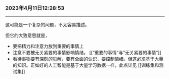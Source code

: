 ### 2023年4月11日12:28:53
---
这可能是一个复杂的问题，不太容易描述。

但它的大致意思就是，
- 要把精力和注意力放到重要的事情上
- 注意不要被无关紧要的事情影响情绪。  [[“重要的事情”与“无关紧要的事情”]]
- 看待事物要有深刻的见解，要有全面的认识，要控制情绪。但这必须基于大量的知识。正如好的人工智能是基于大量学习数据一样，此点详见 [[训练集和测试集]]